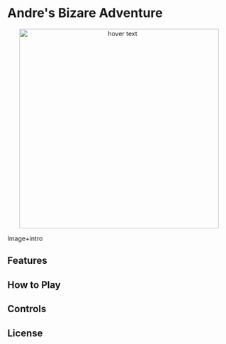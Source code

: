 # Andre's Bizare Adventure

<p align="center">
  <img src="https://cdn.discordapp.com/attachments/1162726839257669733/1163580949271945247/403d1f3f-7dfc-4405-a0ff-7a0711e90019.jpg?ex=65401834&is=652da334&hm=b4c298cb95ea5113f0b11245eacd475ac2ebc3e24f1c343b5b578a9d2513fb1d&" width="450" title="hover text">
</p>
Image+intro

## Features


## How to Play


## Controls


## License

